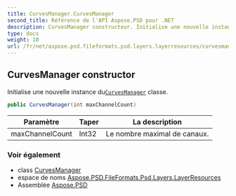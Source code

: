 ```yaml
---
title: CurvesManager.CurvesManager
second_title: Référence de l'API Aspose.PSD pour .NET
description: CurvesManager constructeur. Initialise une nouvelle instance duCurvesManager classe.
type: docs
weight: 10
url: /fr/net/aspose.psd.fileformats.psd.layers.layerresources/curvesmanager/curvesmanager/
---
```

## CurvesManager constructor

Initialise une nouvelle instance du[`CurvesManager`](../) classe.

```csharp
public CurvesManager(int maxChannelCount)
```

| Paramètre | Taper | La description |
| --- | --- | --- |
| maxChannelCount | Int32 | Le nombre maximal de canaux. |

### Voir également

* class [CurvesManager](../)
* espace de noms [Aspose.PSD.FileFormats.Psd.Layers.LayerResources](../../curvesmanager/)
* Assemblée [Aspose.PSD](../../../)


